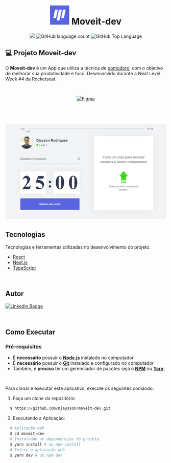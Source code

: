 <h1  align="center">
    <img alt="" title="Logo" src="./public/favicon.png" width="60px" />
    Moveit-dev
</h1>
<p align="center">
  <img src="https://img.shields.io/badge/made%20by-Djayson%20Rodrigues-6E40C9?style=flat-square">
  <img alt="GitHub language count" src="https://img.shields.io/github/languages/count/martins-rafael/moveIt?color=6E40C9&style=flat-square">
  <img alt="GitHub Top Language" src="https://img.shields.io/github/languages/top/martins-rafael/moveIt?color=6E40C9&style=flat-square">
  
</p>

## 💻 Projeto Moveit-dev

O **Moveit-dev** é um App que utiliza a técnica de [pomodoro](https://pt.wikipedia.org/wiki/T%C3%A9cnica_pomodoro), com o objetivo de melhorar sua produtividade e foco. Desenvolvido durante a Next Level Week #4 da Rocketseat.

<br/>
<p align="center">
  <a href="https://www.figma.com/file/n9J6604nMGB7Cgt2vEVtWb/Move.it-1.0-Dark-Mode">
    <img alt="Figma" src="https://img.shields.io/badge/figma%20-%236E40C9.svg?&style=for-the-badge&logo=figma&logoColor=white"/>
  </a>
</p>
<br/>
<h1 align="center">
    <img alt="Booster" title="Booster" src="./public/projeto.png"  />
</h1>

## Tecnologias

Tecnologias e ferramentas utilizadas no desenvolvimento do projeto:

- [React](https://reactjs.org/)
- [Next.js](https://nextjs.org/)
- [TypeScript](https://www.typescriptlang.org/)

<br/>

## Autor
[![Linkedin Badge](https://img.shields.io/badge/-Djayson%20Rodrigues-6E40C9?style=flat-square&logo=Linkedin&logoColor=white&link=https://br.linkedin.com/in/djaysonrodrigues)](https://br.linkedin.com/in/djaysonrodrigues)



<br/>

## Como Executar

### **Pré-requisitos**

  - É **necessário** possuir o **[Node.js](https://nodejs.org/en/)** instalado no computador
  - É **necessário** possuir o **[Git](https://git-scm.com/)** instalado e configurado no computador
  - Também, é **preciso** ter um gerenciador de pacotes seja o **[NPM](https://www.npmjs.com/)** ou **[Yarn](https://yarnpkg.com/)**.
 
 <br/>

Para clonar e executar este aplicativo,
execute os seguintes comando.

1. Faça um clone do repositório:

```sh
  $ https://github.com/Djaysson/moveit-dev.git
```

2. Executando a Aplicação:

```sh 
  # Aplicação web
  $ cd moveit-dev
  # Instalando as dependências do projeto.
  $ yarn install # ou npm install
  # Inicie a aplicação web
  $ yarn dev # ou npm dev

```

